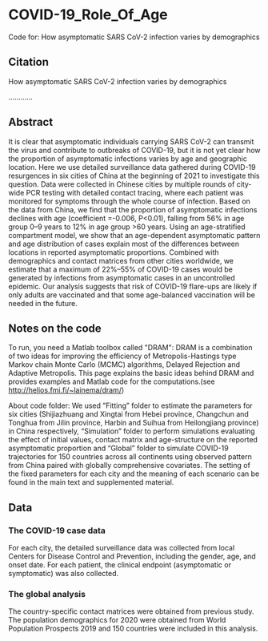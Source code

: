 # COVID-19_Role_Of_Age
Code for: How asymptomatic SARS CoV-2 infection varies by demographics   

## Citation

How asymptomatic SARS CoV-2 infection varies by demographics   

…………

## Abstract

It is clear that asymptomatic individuals carrying SARS CoV-2 can transmit the virus and contribute to outbreaks of COVID-19, but it is not yet clear how the proportion of asymptomatic infections varies by age and geographic location. Here we use detailed surveillance data gathered during COVID-19 resurgences in six cities of China at the beginning of 2021 to investigate this question. Data were collected in Chinese cities by multiple rounds of city-wide PCR testing with detailed contact tracing, where each patient was monitored for symptoms through the whole course of infection. Based on the data from China, we find that the proportion of asymptomatic infections declines with age (coefficient =-0.006, P<0.01), falling from 56% in age group 0–9 years to 12% in age group >60 years. Using an age-stratified compartment model, we show that an age-dependent asymptomatic pattern and age distribution of cases explain most of the differences between locations in reported asymptomatic proportions. Combined with demographics and contact matrices from other cities worldwide, we estimate that a maximum of 22%–55% of COVID-19 cases would be generated by infections from asymptomatic cases in an uncontrolled epidemic. Our analysis suggests that risk of COVID-19 flare-ups are likely if only adults are vaccinated and that some age-balanced vaccination will be needed in the future.

## Notes on the code

To run, you need a Matlab toolbox called "DRAM": DRAM is a combination of two ideas for improving the efficiency of Metropolis-Hastings type Markov chain Monte Carlo (MCMC) algorithms, Delayed Rejection and Adaptive Metropolis. This page explains the basic ideas behind DRAM and provides examples and Matlab code for the computations.(see http://helios.fmi.fi/~lainema/dram/)

About code folder: We used ”Fitting” folder to estimate the parameters for six cities (Shijiazhuang and Xingtai from Hebei province, Changchun and Tonghua from Jilin province, Harbin and Suihua from Heilongjiang province) in China respectively, “Simulation” folder to perform simulations evaluating the effect of initial values, contact matrix and age-structure on the reported asymptomatic proportion and “Global” folder to simulate COVID-19 trajectories for 150 countries across all continents using observed pattern from China paired with globally comprehensive covariates. The setting of the fixed parameters for each city and the meaning of each scenario can be found in the main text and supplemented material.

## Data

### The COVID-19 case data
For each city, the detailed surveillance data was collected from local Centers for Disease Control and Prevention, including the gender, age, and onset date. For each patient, the clinical endpoint (asymptomatic or symptomatic) was also collected.

### The global analysis

The country-specific contact matrices were obtained from previous study. The population demographics for 2020 were obtained from World Population Prospects 2019 and 150 countries were included in this analysis.
